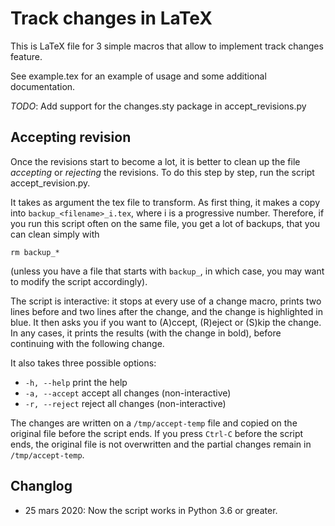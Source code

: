 Track changes in LaTeX
======================

This is LaTeX file for 3 simple macros that allow to implement track
changes feature.

See example.tex for an example of usage and some additional
documentation.

*TODO*: Add support for the changes.sty package in accept_revisions.py

## Accepting revision ##

Once the revisions start to become a lot, it is better to clean up the
file *accepting* or *rejecting* the revisions. To do this step by
step, run the script accept_revision.py.

It takes as argument the tex file to transform.  As first thing, it
makes a copy into `backup_<filename>_i.tex`, where i is a progressive
number. Therefore, if you run this script often on the same file, you
get a lot of backups, that you can clean simply with

	rm backup_*

(unless you have a file that starts with `backup_`, in which case, you
may want to modify the script accordingly).

The script is interactive: it stops at every use of a change macro,
prints two lines before and two lines after the change, and the change
is highlighted in blue. It then asks you if you want to (A)ccept,
(R)eject or (S)kip the change. In any cases, it prints the results
(with the change in bold), before continuing with the following change. 

It also takes three possible options:

- `-h, --help` print the help
- `-a, --accept` accept all changes (non-interactive)
- `-r, --reject` reject all changes (non-interactive)

The changes are written on a `/tmp/accept-temp` file and copied on
the original file before the script ends. If you press `Ctrl-C` before
the script ends, the original file is not overwritten and the partial
changes remain in `/tmp/accept-temp`. 


## Changlog

- 25 mars 2020: Now the script works in Python 3.6 or greater.


